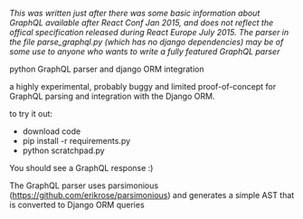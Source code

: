 *This was written just after there was some basic information about GraphQL available after React Conf Jan 2015, and does not reflect the offical specification released during React Europe July 2015. The parser in the file parse_graphql.py (which has no django dependencies) may be of some use to anyone who wants to write a fully featured GraphQL parser*

python GraphQL parser and django ORM integration

a highly experimental, probably buggy and limited proof-of-concept for GraphQL parsing and integration with the Django ORM.

to try it out:

- download code
- pip install -r requirements.py
- python scratchpad.py

You should see a GraphQL response :)

The GraphQL parser uses parsimonious (https://github.com/erikrose/parsimonious) and generates a simple AST that is converted to Django ORM queries
